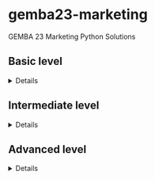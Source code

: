 # gemba23-marketing
GEMBA 23 Marketing Python Solutions

## Basic level

<details>

### 5 - Creating your own function
### 6 - Lists

### 7 - Loops
[loops-exercise1.py](https://github.com/mremini/gemba23-marketing/blob/main/Python/loops-exercise1.py)

```
def length_of_longest_word(word_list):
    max_length = 0
    for word in word_list:
        if len(word) > max_length:
            max_length = len(word)
    return max_length

```

[loops-exercise2.py](https://github.com/mremini/gemba23-marketing/blob/main/Python/loops-exercise2.py)

```
def sum_leq(num):
	somme=0
	for in in range(1,num+1)
		somme=somme+in
	return somme

s= sum_leq(100)
s

```


### 8 - FunctionsII Advanced Topics

### 9 - Boolean Logic


[bool-exercise1.py](https://github.com/mremini/gemba23-marketing/Python/bool-exercise1.py)

    ![bool-exercise1.py(images/bool-exc1.png)
```
def get_loyalty_program(customer_spending_usd):
    status = "no status"
    if customer_spending_usd > 20000 and customer_spending_usd < 50000:
        status="gold"
    elif customer_spending_usd > 50000:
        status="platinum"
    else:
        status = "no status"
    return status
```
</details>

## Intermediate level

<details>

### 1 - Loading Data into Python

### 2 - Matlolib

### 3 - The numpy Module

### 4 - Principal Component Analysis

### 5 - Multi Dimension SCaling

### 6 - CLuster abalysis

### 7 - Linear Regression

### 8 - Logistic Regression

### 9 - Metrics: EValuating Model Accuracy

</details>


## Advanced level

<details>

### 1 - Neural Netwroks

### 2 - Building and Training Neural Networks

### 3 - Training Neural Networks

### 4 - Overfitting

### 5 - Applying Neural Networks to Business Problems

### 6 - Transfer Learning - Standing on the shoulders of Giants

</details>